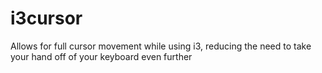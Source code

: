 # i3cursor
Allows for full cursor movement while using i3, reducing the need to take your hand off of your keyboard even further
